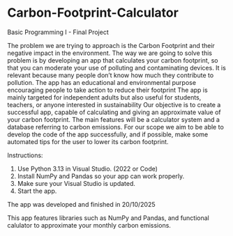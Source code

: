 # Carbon-Footprint-Calculator
Basic Programming I - Final Project

The problem we are trying to approach is the Carbon Footprint and their negative impact in the environment. 
The way we are going to solve this problem is by developing an app that calculates your carbon footprint, so that you can moderate your use of polluting and contaminating devices.
It is relevant because many people don’t know how much they contribute to pollution. The app has an educational and environmental purpose encouraging people to take action to reduce their footprint
The app is mainly targeted for independent adults but also useful for students, teachers, or anyone interested in sustainability
Our objective is to create a successful app, capable of calculating and giving an approximate value of your carbon footprint.
The main features will be a calculator system and a database referring to carbon emissions.
For our scope we aim to be able to develop the code of the app successfully, and if possible, make some automated tips for the user to lower its carbon footprint.

Instructions:
1. Use Python 3.13 in Visual Studio. (2022 or Code)
2. Install NumPy and Pandas so your app can work properly.
3. Make sure your Visual Studio is updated.
4. Start the app.

The app was developed and finished in 20/10/2025

This app features libraries such as NumPy and Pandas, and functional calulator to approximate your monthly carbon emissions.
